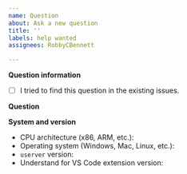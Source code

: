 ```yaml
---
name: Question
about: Ask a new question
title: ''
labels: help wanted
assignees: RobbyCBennett

---
```


**Question information**
- [ ] I tried to find this question in the existing issues.

**Question**


**System and version**
 - CPU architecture (x86, ARM, etc.): 
 - Operating system (Windows, Mac, Linux, etc.): 
 - `userver` version: 
 - Understand for VS Code extension version:
